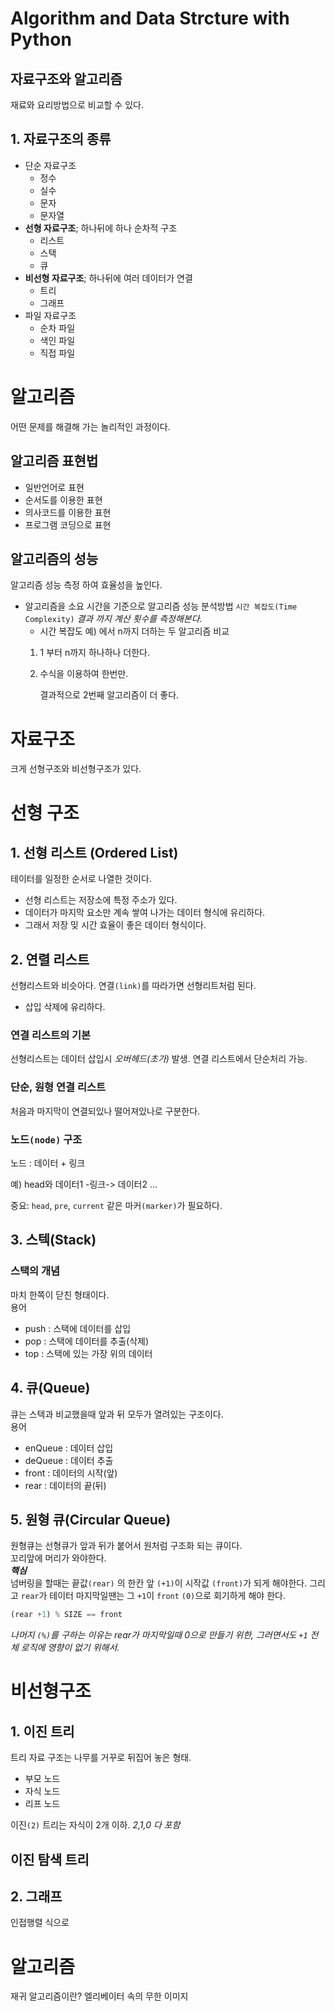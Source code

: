 # Algorithm and Data Strcture with Python
## 자료구조와 알고리즘
재료와 요리방법으로 비교할 수 있다.

## 1. 자료구조의 종류
+ 단순 자료구조 
    + 정수 
    + 실수 
    + 문자 
    + 문자열
+ __선형 자료구조__; 하나뒤에 하나 순차적 구조
    + 리스트 
    + 스택 
    + 큐
+ __비선형 자료구조__; 하나뒤에 여러 데이터가 연결
    + 트리 
    + 그래프
+ 파일 자료구조
    + 순차 파일
    + 색인 파일
    + 직접 파일

# 알고리즘
어떤 문제를 해결해 가는 놀리적인 과정이다.

## 알고리즘 표현법
+ 일반언어로 표현
+ 순서도를 이용한 표현
+ 의사코드를 이용한 표현
+ 프로그램 코딩으로 표현

## 알고리즘의 성능
알고리즘 성능 측정 하여 효율성을 높인다.
+ 알고리즘을 소요 시간을 기준으로 알고리즘 성능 분석방법 `시간 복잡도(Time Complexity)` _결과 까지 계산 횟수를 측정해본다._
    + 시간 복잡도 예)
    에서 n까지 더하는 두 알고리즘 비교
    1. 1 부터 n까지 하나하나 더한다.
    2. 수식을 이용하여 한번만.
    
        결과적으로 2번째 알고리즘이 더 좋다.

# 자료구조
크게 선형구조와 비선형구조가 있다.
# 선형 구조
## 1. 선형 리스트 (Ordered List)
테이터를 일정한 순서로 나열한 것이다. 
+ 선형 리스트는 저장소에 특정 주소가 있다.
+ 데이터가 마지막 요소만 계속 쌓여 나가는 데이터 형식에 유리하다.
+ 그래서 저장 밎 시간 효율이 좋은 데이터 형식이다.

## 2. 연렬 리스트
선형리스트와 비슷아다. 연결`(link)`를 따라가면 선형리트처럼 된다.
+ 삽입 삭제에 유리하다.
### 연결 리스트의 기본
선형리스트는 데이터 삽입시 _오버헤드(초가)_ 발생.
연결 리스트에서 단순처리 가능.

### 단순, 원형 연결 리스트
처음과 마지막이 연결되있나 떨어져있나로 구분한다.

### 노드`(node)` 구조
 노드 : 데이터 + 링크

예) head와 데이터1 -링크-> 데이터2 ...

중요: `head`, `pre`, `current` 같은 마커`(marker)`가 필요하다.

## 3. 스텍(Stack)
###  스택의 개념
마치 한쪽이 닫친 형태이다.\
용어
+ push : 스택에 데이터를 삽입 
+ pop : 스택에 데이터를 추출(삭제)
+ top : 스택에 있는 가장 위의 데이터 

## 4. 큐(Queue)
큐는 스텍과 비교했을때 앞과 뒤 모두가 열려있는 구조이다.\
용어
+ enQueue : 데이터 삽입
+ deQueue : 데이터 추출
+ front : 데이터의 시작(앞)
+ rear : 데이터의 끝(뒤)


## 5. 원형 큐(Circular Queue)
원형큐는 선형큐가 앞과 뒤가 붙어서 원처럼 구조화 되는 큐이다.\
꼬리앞에 머리가 와야한다.\
___핵심___\
넘버링을 할때는 끝값`(rear)` 의 한칸 앞 `(+1)`이 시작값 `(front)`가 되게 해야한다. 그리고 `rear`가 테이터 마지막일땐는 그 `+1`이 `front` `(0)`으로 회기하게 해야 한다.
```python
(rear +1) % SIZE == front
```
_나머지 `(%)`를 구하는 이유는 rear가 마지막일때 0으로 만들기 위한, 그러면서도 `+1` 전체 로직에 영향이 없기 위해서._


# 비선형구조
## 1. 이진 트리
트리 자료 구조는 나무를 거꾸로 뒤집어 놓은 형태.
+ 부모 노드
+ 자식 노드
+ 리프 노드

이진`(2)` 트리는 자식이 2개 이하. _2,1,0 다 포함_

## 이진 탐색 트리

## 2. 그래프

인접행렬 식으로 

# 알고리즘
재귀 알고리즘이란?
엘리베이터 속의 무한 이미지
